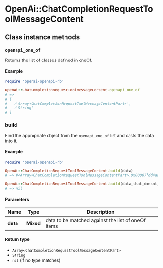 # OpenAi::ChatCompletionRequestToolMessageContent

## Class instance methods

### `openapi_one_of`

Returns the list of classes defined in oneOf.

#### Example

```ruby
require 'openai-openapi-rb'

OpenAi::ChatCompletionRequestToolMessageContent.openapi_one_of
# =>
# [
#   :'Array<ChatCompletionRequestToolMessageContentPart>',
#   :'String'
# ]
```

### build

Find the appropriate object from the `openapi_one_of` list and casts the data into it.

#### Example

```ruby
require 'openai-openapi-rb'

OpenAi::ChatCompletionRequestToolMessageContent.build(data)
# => #<Array<ChatCompletionRequestToolMessageContentPart>:0x00007fdd4aab02a0>

OpenAi::ChatCompletionRequestToolMessageContent.build(data_that_doesnt_match)
# => nil
```

#### Parameters

| Name | Type | Description |
| ---- | ---- | ----------- |
| **data** | **Mixed** | data to be matched against the list of oneOf items |

#### Return type

- `Array<ChatCompletionRequestToolMessageContentPart>`
- `String`
- `nil` (if no type matches)


